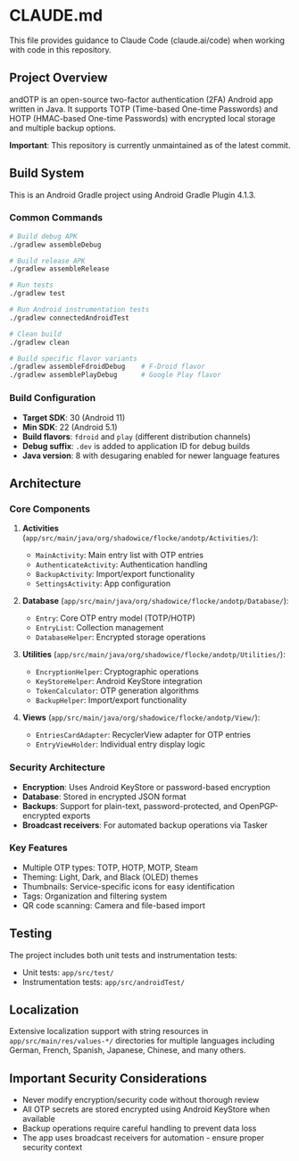 # CLAUDE.md

This file provides guidance to Claude Code (claude.ai/code) when working with code in this repository.

## Project Overview

andOTP is an open-source two-factor authentication (2FA) Android app written in Java. It supports TOTP (Time-based One-time Passwords) and HOTP (HMAC-based One-time Passwords) with encrypted local storage and multiple backup options.

**Important**: This repository is currently unmaintained as of the latest commit.

## Build System

This is an Android Gradle project using Android Gradle Plugin 4.1.3.

### Common Commands

```bash
# Build debug APK
./gradlew assembleDebug

# Build release APK
./gradlew assembleRelease

# Run tests
./gradlew test

# Run Android instrumentation tests
./gradlew connectedAndroidTest

# Clean build
./gradlew clean

# Build specific flavor variants
./gradlew assembleFdroidDebug    # F-Droid flavor
./gradlew assemblePlayDebug      # Google Play flavor
```

### Build Configuration

- **Target SDK**: 30 (Android 11)
- **Min SDK**: 22 (Android 5.1)
- **Build flavors**: `fdroid` and `play` (different distribution channels)
- **Debug suffix**: `.dev` is added to application ID for debug builds
- **Java version**: 8 with desugaring enabled for newer language features

## Architecture

### Core Components

1. **Activities** (`app/src/main/java/org/shadowice/flocke/andotp/Activities/`):
   - `MainActivity`: Main entry list with OTP entries
   - `AuthenticateActivity`: Authentication handling
   - `BackupActivity`: Import/export functionality
   - `SettingsActivity`: App configuration

2. **Database** (`app/src/main/java/org/shadowice/flocke/andotp/Database/`):
   - `Entry`: Core OTP entry model (TOTP/HOTP)
   - `EntryList`: Collection management
   - `DatabaseHelper`: Encrypted storage operations

3. **Utilities** (`app/src/main/java/org/shadowice/flocke/andotp/Utilities/`):
   - `EncryptionHelper`: Cryptographic operations
   - `KeyStoreHelper`: Android KeyStore integration
   - `TokenCalculator`: OTP generation algorithms
   - `BackupHelper`: Import/export functionality

4. **Views** (`app/src/main/java/org/shadowice/flocke/andotp/View/`):
   - `EntriesCardAdapter`: RecyclerView adapter for OTP entries
   - `EntryViewHolder`: Individual entry display logic

### Security Architecture

- **Encryption**: Uses Android KeyStore or password-based encryption
- **Database**: Stored in encrypted JSON format
- **Backups**: Support for plain-text, password-protected, and OpenPGP-encrypted exports
- **Broadcast receivers**: For automated backup operations via Tasker

### Key Features

- Multiple OTP types: TOTP, HOTP, MOTP, Steam
- Theming: Light, Dark, and Black (OLED) themes
- Thumbnails: Service-specific icons for easy identification
- Tags: Organization and filtering system
- QR code scanning: Camera and file-based import

## Testing

The project includes both unit tests and instrumentation tests:
- Unit tests: `app/src/test/`
- Instrumentation tests: `app/src/androidTest/`

## Localization

Extensive localization support with string resources in `app/src/main/res/values-*/` directories for multiple languages including German, French, Spanish, Japanese, Chinese, and many others.

## Important Security Considerations

- Never modify encryption/security code without thorough review
- All OTP secrets are stored encrypted using Android KeyStore when available
- Backup operations require careful handling to prevent data loss
- The app uses broadcast receivers for automation - ensure proper security context
